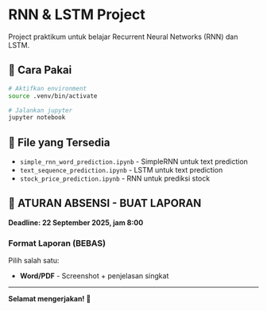 # RNN & LSTM Project

Project praktikum untuk belajar Recurrent Neural Networks (RNN) dan LSTM.

## 🚀 Cara Pakai

```bash
# Aktifkan environment
source .venv/bin/activate

# Jalankan jupyter
jupyter notebook
```

## 📁 File yang Tersedia

- `simple_rnn_word_prediction.ipynb` - SimpleRNN untuk text prediction
- `text_sequence_prediction.ipynb` - LSTM untuk text prediction  
- `stock_price_prediction.ipynb` - RNN untuk prediksi stock

## 📝 ATURAN ABSENSI - BUAT LAPORAN

**Deadline: 22 September 2025, jam 8:00**

### Format Laporan (BEBAS)
Pilih salah satu:
- **Word/PDF** - Screenshot + penjelasan singkat 

---

**Selamat mengerjakan! 🎯**
